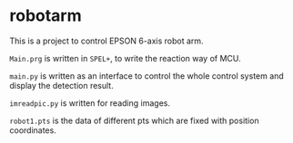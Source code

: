 # robotarm
This is a project to control EPSON 6-axis robot arm. 

`Main.prg` is written in `SPEL+`, to write the reaction way of MCU. 

`main.py` is written as an interface to control the whole control system and display the detection result. 

`imreadpic.py` is written for reading images. 

`robot1.pts` is the data of different pts which are fixed with position coordinates.
